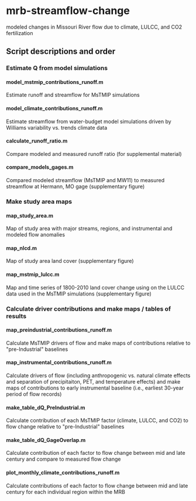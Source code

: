 # mrb-streamflow-change
modeled changes in Missouri River flow due to climate, LULCC, and CO2 fertilization

## Script descriptions and order

### Estimate Q from model simulations

#### model_mstmip_contributions_runoff.m
Estimate runoff and streamflow for MsTMIP simulations 

#### model_climate_contributions_runoff.m
Estimate streamflow from water-budget model simulations driven by Williams variability vs. trends climate data

#### calculate_runoff_ratio.m
Compare modeled and measured runoff ratio (for supplemental material)

#### compare_models_gages.m
Compared modeled streamflow (MsTMIP and MW11) to measured streamflow at Hermann, MO gage (supplementary figure)


### Make study area maps

#### map_study_area.m
Map of study area with major streams, regions, and instrumental and modeled flow anomalies

#### map_nlcd.m
Map of study area land cover (supplementary figure)

#### map_mstmip_lulcc.m
Map and time series of 1800-2010 land cover change using on the LULCC data used in the MsTMIP simulations (supplementary figure)


### Calculate driver contributions and make maps / tables of results

#### map_preindustrial_contributions_runoff.m
Calculate MsTMIP drivers of flow and make maps of contributions relative to "pre-Industrial" baselines

#### map_instrumental_contributions_runoff.m
Calculate drivers of flow (including anthropogenic vs. natural climate effects and separation of precipitaiton, PET, and temperature effects) and make maps of contributions to early instrumental baseline (i.e., earliest 30-year period of flow records)

#### make_table_dQ_PreIndustrial.m
Calculate contribution of each MsTMIP factor (climate, LULCC, and CO2) to flow change relative to "pre-Industrial" baselines

#### make_table_dQ_GageOverlap.m
Calculate contribution of each factor to flow change between mid and late century and compare to measured flow change

#### plot_monthly_climate_contributions_runoff.m
Calculate contributions of each factor to flow change between mid and late century for each individual region within the MRB

